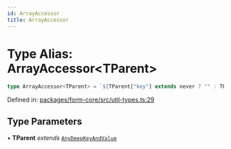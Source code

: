 ```yaml
---
id: ArrayAccessor
title: ArrayAccessor
---
```


<!-- DO NOT EDIT: this page is autogenerated from the type comments -->

# Type Alias: ArrayAccessor\<TParent\>

```ts
type ArrayAccessor<TParent> = `${TParent["key"] extends never ? "" : TParent["key"]}[${number}]`;
```

Defined in: [packages/form-core/src/util-types.ts:29](https://github.com/TanStack/form/blob/main/packages/form-core/src/util-types.ts#L29)

## Type Parameters

• **TParent** *extends* [`AnyDeepKeyAndValue`](../interfaces/anydeepkeyandvalue.md)
